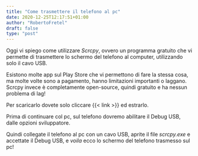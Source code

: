 ```yaml
---
title: "Come trasmettere il telefono al pc"
date: 2020-12-25T12:17:51+01:00
author: "RobertoFretel"
draft: false
type: "post"
---
```


Oggi vi spiego come utilizzare *Scrcpy*, ovvero un programma gratuito che vi permette di trasmettere lo schermo del telefono al computer, utilizzando solo il cavo USB.

Esistono molte app sul Play Store che vi permettono di fare la stessa cosa, ma molte volte sono a pagamento, hanno limitazioni importanti o laggano. Scrcpy invece è completamente open-source, quindi gratuito e ha nessun problema di lag!

Per scaricarlo dovete solo cliccare {{< link >}} ed estrarlo.

Prima di continuare col pc, sul telefono dovremo abilitare il Debug USB, dalle opzioni sviluppatore.

Quindi collegate il telefono al pc con un cavo USB, aprite il file *scrcpy.exe* e accettate il Debug USB, e *voila* ecco lo schermo del telefono trasmesso sul pc!